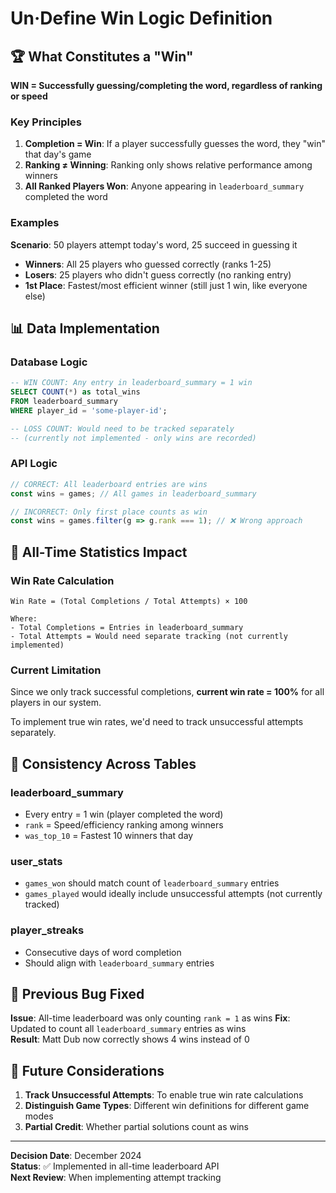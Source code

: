 # Un·Define Win Logic Definition

## 🏆 **What Constitutes a "Win"**

**WIN = Successfully guessing/completing the word, regardless of ranking or speed**

### **Key Principles**

1. **Completion = Win**: If a player successfully guesses the word, they "win" that day's game
2. **Ranking ≠ Winning**: Ranking only shows relative performance among winners
3. **All Ranked Players Won**: Anyone appearing in `leaderboard_summary` completed the word

### **Examples**

**Scenario**: 50 players attempt today's word, 25 succeed in guessing it

- **Winners**: All 25 players who guessed correctly (ranks 1-25)
- **Losers**: 25 players who didn't guess correctly (no ranking entry)
- **1st Place**: Fastest/most efficient winner (still just 1 win, like everyone else)

## 📊 **Data Implementation**

### **Database Logic**
```sql
-- WIN COUNT: Any entry in leaderboard_summary = 1 win
SELECT COUNT(*) as total_wins 
FROM leaderboard_summary 
WHERE player_id = 'some-player-id';

-- LOSS COUNT: Would need to be tracked separately 
-- (currently not implemented - only wins are recorded)
```

### **API Logic** 
```typescript
// CORRECT: All leaderboard entries are wins
const wins = games; // All games in leaderboard_summary

// INCORRECT: Only first place counts as win  
const wins = games.filter(g => g.rank === 1); // ❌ Wrong approach
```

## 🎯 **All-Time Statistics Impact**

### **Win Rate Calculation**
```
Win Rate = (Total Completions / Total Attempts) × 100

Where:
- Total Completions = Entries in leaderboard_summary
- Total Attempts = Would need separate tracking (not currently implemented)
```

### **Current Limitation** 
Since we only track successful completions, **current win rate = 100%** for all players in our system.

To implement true win rates, we'd need to track unsuccessful attempts separately.

## 🔄 **Consistency Across Tables**

### **leaderboard_summary**
- Every entry = 1 win (player completed the word)
- `rank` = Speed/efficiency ranking among winners
- `was_top_10` = Fastest 10 winners that day

### **user_stats** 
- `games_won` should match count of `leaderboard_summary` entries
- `games_played` would ideally include unsuccessful attempts (not currently tracked)

### **player_streaks**
- Consecutive days of word completion
- Should align with `leaderboard_summary` entries

## 🚨 **Previous Bug Fixed**

**Issue**: All-time leaderboard was only counting `rank = 1` as wins
**Fix**: Updated to count all `leaderboard_summary` entries as wins  
**Result**: Matt Dub now correctly shows 4 wins instead of 0

## 💭 **Future Considerations**

1. **Track Unsuccessful Attempts**: To enable true win rate calculations
2. **Distinguish Game Types**: Different win definitions for different game modes
3. **Partial Credit**: Whether partial solutions count as wins

---

**Decision Date**: December 2024  
**Status**: ✅ Implemented in all-time leaderboard API  
**Next Review**: When implementing attempt tracking 